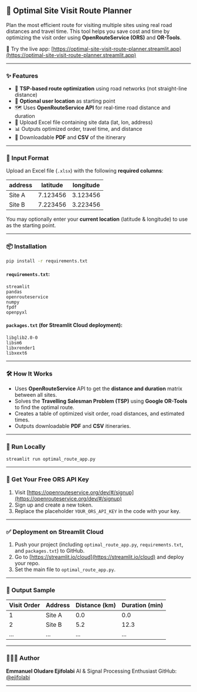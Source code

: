 ## 🚗 Optimal Site Visit Route Planner

Plan the most efficient route for visiting multiple sites using real road distances and travel time. This tool helps you save cost and time by optimizing the visit order using **OpenRouteService (ORS)** and **OR-Tools**.

📍 Try the live app: [https://optimal-site-visit-route-planner.streamlit.app](https://optimal-site-visit-route-planner.streamlit.app)

---

### ✨ Features

* 🔁 **TSP-based route optimization** using road networks (not straight-line distance)
* 📍 **Optional user location** as starting point
* 🗺️ Uses **OpenRouteService API** for real-time road distance and duration
* 📄 Upload Excel file containing site data (lat, lon, address)
* 📊 Outputs optimized order, travel time, and distance
* 🧾 Downloadable **PDF** and **CSV** of the itinerary

---

### 📂 Input Format

Upload an Excel file (`.xlsx`) with the following **required columns**:

| address | latitude | longitude |
| ------- | -------- | --------- |
| Site A  | 7.123456 | 3.123456  |
| Site B  | 7.223456 | 3.223456  |

You may optionally enter your **current location** (latitude & longitude) to use as the starting point.

---

### 📦 Installation

```bash
pip install -r requirements.txt
```

#### `requirements.txt`:

```
streamlit
pandas
openrouteservice
numpy
fpdf
openpyxl
```

#### `packages.txt` (for Streamlit Cloud deployment):

```
libglib2.0-0
libsm6
libxrender1
libxext6
```

---

### 🛠 How It Works

* Uses **OpenRouteService** API to get the **distance and duration** matrix between all sites.
* Solves the **Travelling Salesman Problem (TSP)** using **Google OR-Tools** to find the optimal route.
* Creates a table of optimized visit order, road distances, and estimated times.
* Outputs downloadable **PDF** and **CSV** itineraries.

---

### 🧪 Run Locally

```bash
streamlit run optimal_route_app.py
```

---

### 🔐 Get Your Free ORS API Key

1. Visit [https://openrouteservice.org/dev/#/signup](https://openrouteservice.org/dev/#/signup)
2. Sign up and create a new token.
3. Replace the placeholder `YOUR_ORS_API_KEY` in the code with your key.

---

### ✅ Deployment on Streamlit Cloud

1. Push your project (including `optimal_route_app.py`, `requirements.txt`, and `packages.txt`) to GitHub.
2. Go to [https://streamlit.io/cloud](https://streamlit.io/cloud) and deploy your repo.
3. Set the main file to `optimal_route_app.py`.

---

### 📄 Output Sample

| Visit Order | Address | Distance (km) | Duration (min) |
| ----------- | ------- | ------------- | -------------- |
| 1           | Site A  | 0.0           | 0.0            |
| 2           | Site B  | 5.2           | 12.3           |
| ...         | ...     | ...           | ...            |

---

### 🙋🏽‍♂️ Author

**Emmanuel Oludare Ejifolabi**
AI & Signal Processing Enthusiast
GitHub: [@ejifolabi](https://github.com/ejifolabi)

---
